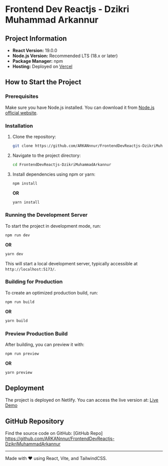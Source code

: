 # Frontend Dev Reactjs - Dzikri Muhammad Arkannur

## Project Information

- **React Version:** 19.0.0
- **Node.js Version:** Recommended LTS (18.x or later)
- **Package Manager:** npm
- **Hosting:** Deployed on [Vercel](https://frontend-dev-reactjs-dzikri-muhammad-arkannur.vercel.app/)

## How to Start the Project

### Prerequisites
Make sure you have Node.js installed. You can download it from [Node.js official website](https://nodejs.org/).

### Installation
1. Clone the repository:
   ```sh
   git clone https://github.com/ARKANnnur/FrontendDevReactjs-DzikriMuhammadArkannur.git
   ```
2. Navigate to the project directory:
   ```sh
   cd FrontendDevReactjs-DzikriMuhammadArkannur
   ```
3. Install dependencies using npm or yarn:
   ```sh
   npm install
   ```
   **OR**
   ```sh
   yarn install
   ```

### Running the Development Server
To start the project in development mode, run:
```sh
npm run dev
```
**OR**
```sh
yarn dev
```
This will start a local development server, typically accessible at `http://localhost:5173/`.

### Building for Production
To create an optimized production build, run:
```sh
npm run build
```
**OR**
```sh
yarn build
```

### Preview Production Build
After building, you can preview it with:
```sh
npm run preview
```
**OR**
```sh
yarn preview
```

## Deployment
The project is deployed on Netlify. You can access the live version at:
[Live Demo](https://frontend-dev-reactjs-dzikri-muhammad-arkannur.vercel.app/)

## GitHub Repository
Find the source code on GitHub:
[GitHub Repo] https://github.com/ARKANnnur/FrontendDevReactjs-DzikriMuhammadArkannur

---
Made with ❤️ using React, Vite, and TailwindCSS.

